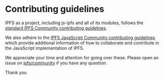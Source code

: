 # Contributing guidelines

IPFS as a project, including js-ipfs and all of its modules, follows the [standard IPFS Community contributing guidelines](https://github.com/ipfs/community/blob/master/contributing.md).

We also adhere to the [IPFS JavaScript Community contributing guidelines](https://github.com/ipfs/community/blob/master/CONTRIBUTING_JS.md) which provide additional information of how to collaborate and contribute in the JavaScript implementation of IPFS.

We appreciate your time and attention for going over these. Please open an issue on [ipfs/community](https://github.com/ipfs/community) if you have any question.

Thank you.
